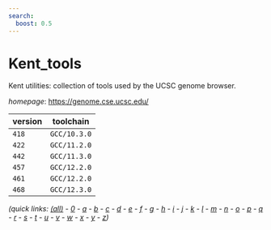 ```yaml
---
search:
  boost: 0.5
---
```

# Kent_tools

Kent utilities: collection of tools used by the UCSC genome browser.

*homepage*: <https://genome.cse.ucsc.edu/>

version | toolchain
--------|----------
``418`` | ``GCC/10.3.0``
``422`` | ``GCC/11.2.0``
``442`` | ``GCC/11.3.0``
``457`` | ``GCC/12.2.0``
``461`` | ``GCC/12.2.0``
``468`` | ``GCC/12.3.0``


*(quick links: [(all)](../index.md) - [0](../0/index.md) - [a](../a/index.md) - [b](../b/index.md) - [c](../c/index.md) - [d](../d/index.md) - [e](../e/index.md) - [f](../f/index.md) - [g](../g/index.md) - [h](../h/index.md) - [i](../i/index.md) - [j](../j/index.md) - [k](../k/index.md) - [l](../l/index.md) - [m](../m/index.md) - [n](../n/index.md) - [o](../o/index.md) - [p](../p/index.md) - [q](../q/index.md) - [r](../r/index.md) - [s](../s/index.md) - [t](../t/index.md) - [u](../u/index.md) - [v](../v/index.md) - [w](../w/index.md) - [x](../x/index.md) - [y](../y/index.md) - [z](../z/index.md))*

